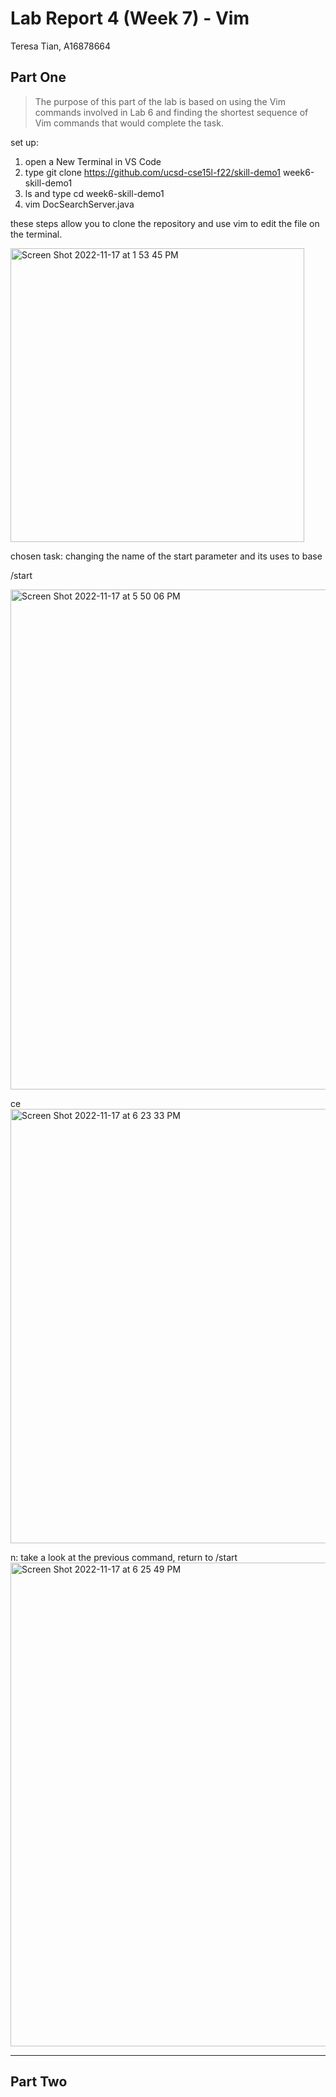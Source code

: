 # Lab Report 4 (Week 7) - Vim 

Teresa Tian, A16878664


## Part One 

> The purpose of this part of the lab is based on using the Vim commands involved in Lab 6 and finding the shortest sequence of Vim commands that would complete the task.

set up: 
1. open a New Terminal in VS Code 
2. type git clone https://github.com/ucsd-cse15l-f22/skill-demo1 week6-skill-demo1
3. ls and type cd week6-skill-demo1
4. vim DocSearchServer.java

these steps allow you to clone the repository and use vim to edit the file on the terminal. 

<img width="470" alt="Screen Shot 2022-11-17 at 1 53 45 PM" src="https://user-images.githubusercontent.com/114328188/202567980-237436fc-c510-444d-b60f-291a73629964.png">

chosen task: changing the name of the start parameter and its uses to base

/start<enter>

<img width="800" alt="Screen Shot 2022-11-17 at 5 50 06 PM" src="https://user-images.githubusercontent.com/114328188/202599164-6d578ca8-2d4e-4800-bfd9-f5bd3f98838c.png">
  
ce
<img width="695" alt="Screen Shot 2022-11-17 at 6 23 33 PM" src="https://user-images.githubusercontent.com/114328188/202602279-d0718f85-bad8-46ac-9ddb-5c45860ef683.png">

n: take a look at the previous command, return to /start 
<img width="774" alt="Screen Shot 2022-11-17 at 6 25 49 PM" src="https://user-images.githubusercontent.com/114328188/202602559-680f6fc9-a01b-4684-84dd-13b63749882d.png">

  
---

## Part Two 



